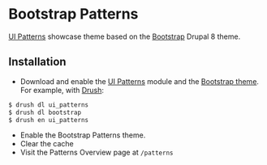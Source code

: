 # Bootstrap Patterns

[UI Patterns](https://www.drupal.org/project/ui_patterns) showcase theme based on the
[Bootstrap](https://www.drupal.org/project/bootstrap) Drupal 8 theme.
 
## Installation

- Download and enable the [UI Patterns](https://www.drupal.org/project/ui_patterns) module and the
[Bootstrap theme](https://www.drupal.org/project/bootstrap). For example, with [Drush](http://www.drush.org):

```bash
$ drush dl ui_patterns
$ drush dl bootstrap
$ drush en ui_patterns
```

- Enable the Bootstrap Patterns theme.
- Clear the cache
- Visit the Patterns Overview page at `/patterns`
